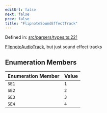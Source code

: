 ```yaml
---
editUrl: false
next: false
prev: false
title: "FlipnoteSoundEffectTrack"
---
```


Defined in: [src/parsers/types.ts:221](https://github.com/jaames/flipnote.js/blob/a8a7e56268fb7f3a0039ade6ddc69a607deedd27/src/parsers/types.ts#L221)

[FlipnoteAudioTrack](../../../../../../api/enumerations/flipnoteaudiotrack), but just sound effect tracks

## Enumeration Members

| Enumeration Member | Value |
| :------ | :------ |
| <a id="se1"></a> `SE1` | `1` |
| <a id="se2"></a> `SE2` | `2` |
| <a id="se3"></a> `SE3` | `3` |
| <a id="se4"></a> `SE4` | `4` |

